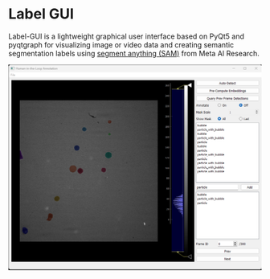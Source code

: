 # Label GUI
Label-GUI is a lightweight graphical user interface based on PyQt5 and pyqtgraph for visualizing image or video data and creating semantic segmentation labels using [segment anything (SAM)](https://github.com/facebookresearch/segment-anything) from Meta AI Research. 

![](./imgs/gui.png)

